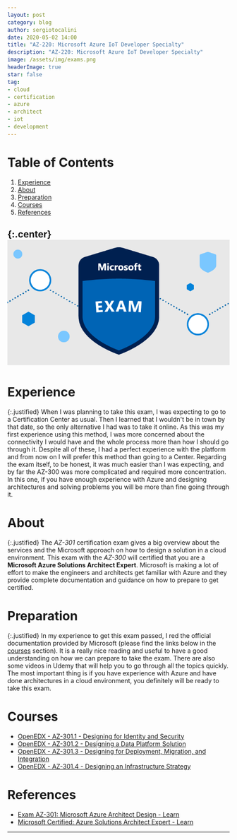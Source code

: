 ```yaml
---
layout: post
category: blog
author: sergiotocalini
date: 2020-05-02 14:00
title: "AZ-220: Microsoft Azure IoT Developer Specialty"
description: "AZ-220: Microsoft Azure IoT Developer Specialty"
image: /assets/img/exams.png
headerImage: true
star: false
tag:
- cloud
- certification
- azure
- architect
- iot
- development
---
```

# Table of Contents
1. [Experience](#experience)
2. [About](#about)
3. [Preparation](#preparation)
4. [Courses](#courses)
5. [References](#references)

{:.center}
![Microsoft Certification Exam][msce]
---

# Experience

{:.justified}
When I was planning to take this exam, I was expecting to go to a Certification
Center as usual. Then I learned that I wouldn't be in town by that date, so the
only alternative I had was to take it online. As this was my first experience
using this method, I was more concerned about the connectivity I would have and
the whole process more than how I should go through it. Despite all of these, I
had a perfect experience with the platform and from now on I will prefer this
method than going to a Center. Regarding the exam itself, to be honest, it was
much easier than I was expecting, and  by far the AZ-300 was more complicated
and required more concentration. In this one, if you have enough experience with
Azure and designing architectures and solving problems you will be more than
fine going through it.

# About

{:.justified}
The <i>AZ-301</i> certification exam gives a big overview about the services and
the Microsoft approach on how to design a solution in a cloud environment. This
exam with the <i>AZ-300</i> will certified that you are a <strong>Microsoft Azure
Solutions Architect Expert</strong>. Microsoft is making a lot of effort to make
the engineers and architects get familiar with Azure and they provide complete
documentation and guidance on how to prepare to get certified.

# Preparation

{:.justified}
In my experience to get this exam passed, I red the official documentation provided
by Microsoft (please find the links below in the [courses](#Courses) section). It
is a really nice reading and useful to have a good understanding on how we can
prepare to take the exam. There are also some videos in Udemy that will help you
to go through all the topics quickly. The most important thing is if you have
experience with Azure and have done architectures in a cloud environment, you
definitely will be ready to take this exam.

# Courses
- [OpenEDX - AZ-301.1 - Designing for Identity and Security][3]
- [OpenEDX - AZ-301.2 - Designing a Data Platform Solution][4]
- [OpenEDX - AZ-301.3 - Designing for Deployment, Migration, and Integration][5]
- [OpenEDX - AZ-301.4 - Designing an Infrastructure Strategy][6]

# References
- [Exam AZ-301: Microsoft Azure Architect Design - Learn][1]
- [Microsoft Certified: Azure Solutions Architect Expert - Learn][2]

---
[msce]: /assets/extras/microsoft/microsoft-certication-exam-banner.png
[1]: https://docs.microsoft.com/en-us/learn/certifications/exams/az-301
[2]: https://docs.microsoft.com/en-us/learn/certifications/azure-solutions-architect
[3]: https://openedx.microsoft.com/courses/course-v1:Microsoft+AZ-301.1+2019_T2/
[4]: https://openedx.microsoft.com/courses/course-v1:Microsoft+AZ-301.2+2019_T2/
[5]: https://openedx.microsoft.com/courses/course-v1:Microsoft+AZ-301.3+2019_T2/
[6]: https://openedx.microsoft.com/courses/course-v1:Microsoft+AZ-301.4+2019_T2/

